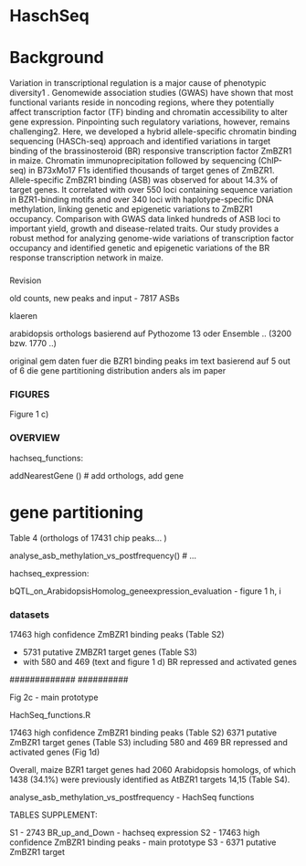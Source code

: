 # HaschSeq


# Background

Variation in transcriptional regulation is a major cause of phenotypic diversity1
. Genomewide association studies (GWAS) have shown that most functional variants reside in
noncoding regions, where they potentially affect transcription factor (TF) binding and
chromatin accessibility to alter gene expression. Pinpointing such regulatory variations,
however, remains challenging2. Here, we developed a hybrid allele-specific chromatin
binding sequencing (HASCh-seq) approach and identified variations in target binding of
the brassinosteroid (BR) responsive transcription factor ZmBZR1 in maize. Chromatin
immunoprecipitation followed by sequencing (ChIP-seq) in B73xMo17 F1s identified
thousands of target genes of ZmBZR1. Allele-specific ZmBZR1 binding (ASB) was
observed for about 14.3% of target genes. It correlated with over 550 loci containing
sequence variation in BZR1-binding motifs and over 340 loci with haplotype-specific DNA
methylation, linking genetic and epigenetic variations to ZmBZR1 occupancy.
Comparison with GWAS data linked hundreds of ASB loci to important yield, growth and
disease-related traits. Our study provides a robust method for analyzing genome-wide
variations of transcription factor occupancy and identified genetic and epigenetic
variations of the BR response transcription network in maize.

###

Revision 

old counts, new peaks and input - 7817 ASBs





klaeren 

arabidopsis orthologs basierend auf Pythozome 13 oder Ensemble .. (3200 bzw. 1770 ..)


original gem daten fuer die BZR1 binding peaks 
im text basierend auf 5 out of 6
die gene partitioning distribution anders als im paper


### FIGURES ###

Figure 1
c) 


### OVERVIEW ### 

hachseq_functions:

addNearestGene () # add orthologs, add gene 


# gene partitioning 

Table 4 (orthologs of 17431 chip peaks... )


analyse_asb_methylation_vs_postfrequency()  # ... 



hachseq_expression:

bQTL_on_ArabidopsisHomolog_geneexpression_evaluation - figure 1 h, i



### datasets 

17463 high confidence ZmBZR1 binding peaks (Table S2)
- 5731 putative ZMBZR1 target genes (Table S3)
- with 580 and 469 (text and figure 1 d) BR repressed and activated genes 




#############
##########

Fig 2c - main prototype



HachSeq_functions.R

17463 high confidence ZmBZR1 binding peaks (Table S2)
6371 putative ZmBZR1 target genes (Table S3) 
including 580 and 469 BR repressed and activated genes (Fig 1d)


Overall, maize BZR1 target genes had 2060 Arabidopsis homologs, of which 1438 (34.1%) were previously identified as AtBZR1 targets 14,15 (Table S4).




analyse_asb_methylation_vs_postfrequency - HachSeq functions


TABLES SUPPLEMENT:

S1 - 2743 BR_up_and_Down - hachseq expression
S2 - 17463 high confidence ZmBZR1 binding peaks - main prototype
S3 - 6371 putative ZmBZR1 target 